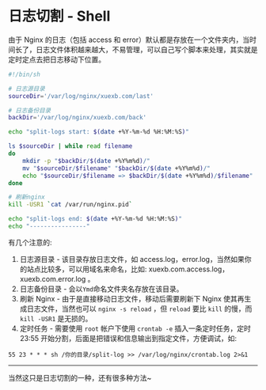 # 日志切割 - Shell

由于 Nginx 的日志（包括 access 和 error）默认都是存放在一个文件夹内，当时间长了，日志文件体积越来越大，不易管理，可以自己写个脚本来处理，其实就是定时定点去把日志移动下位置。

```bash
#!/bin/sh

# 日志源目录
sourceDir='/var/log/nginx/xuexb.com/last'

# 日志备份目录
backDir='/var/log/nginx/xuexb.com/back'

echo "split-logs start: $(date +%Y-%m-%d %H:%M:%S)"

ls $sourceDir | while read filename
do
    mkdir -p "$backDir/$(date +%Y%m%d)/"
    mv "$sourceDir/$filename" "$backDir/$(date +%Y%m%d)/"
    echo "$sourceDir/$filename => $backDir/$(date +%Y%m%d)/$filename"
done

# 刷新nginx
kill -USR1 `cat /var/run/nginx.pid`

echo "split-logs end: $(date +%Y-%m-%d %H:%M:%S)"
echo "----------------"
```

有几个注意的:

1. 日志源目录 - 该目录存放日志文件，如 access.log，error.log，当然如果你的站点比较多，可以用域名来命名，比如: xuexb.com.access.log，xuexb.com.error.log 。
2. 日志备份目录 - 会以`Ymd`命名文件夹名存放在该目录。
3. 刷新 Nginx - 由于是直接移动日志文件，移动后需要刷新下 Nginx 使其再生成日志文件，当然也可以 `nginx -s reload` ，但 `reload` 要比 `kill` 的慢，而 `kill -USR1` 是无损的。
4. 定时任务 - 需要使用 `root` 帐户下使用 `crontab -e` 插入一条定时任务，定时 23:55 开始分割，后面是把错误和信息输出到指定文件，方便调试，如:

```
55 23 * * * sh /你的目录/split-log >> /var/log/nginx/crontab.log 2>&1
```

---

当然这只是日志切割的一种，还有很多种方法~